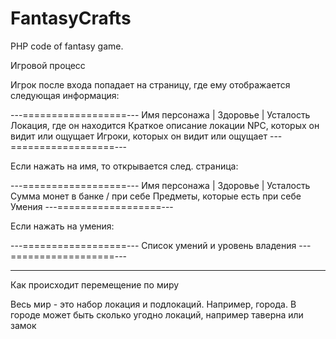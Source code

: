 FantasyCrafts
=============

PHP code of fantasy game.

Игровой процесс

Игрок после входа попадает на страницу, где ему отображается следующая информация:

---==================---
Имя персонажа | Здоровье | Усталость
Локация, где он находится
Краткое описание локации
NPC, которых он видит или ощущает
Игроки, которых он видит или ощущает
---==================---

Если нажать на имя, то открывается след. страница:

---==================---
Имя персонажа | Здоровье | Усталость
Сумма монет в банке / при себе
Предметы, которые есть при себе
Умения
---==================---

Если нажать на умения:

---==================---
Список умений и уровень владения
---==================---

---------------------------------------------

Как происходит перемещение по миру

Весь мир - это набор локация и подлокаций. Например, города. В городе может быть сколько угодно локаций, например
таверна или замок
